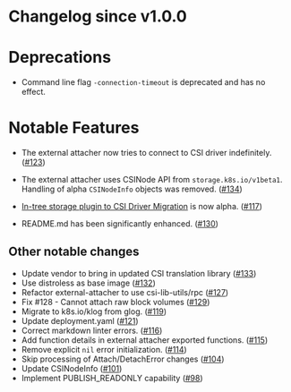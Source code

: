 # Changelog since v1.0.0

# Deprecations

* Command line flag `-connection-timeout` is deprecated and has no effect.

# Notable Features

* The external attacher now tries to connect to CSI driver indefinitely. ([#123](https://github.com/kubernetes-csi/external-attacher/pull/123))

* The external attacher uses CSINode API from `storage.k8s.io/v1beta1`. Handling of alpha `CSINodeInfo` objects was removed. ([#134](https://github.com/kubernetes-csi/external-attacher/pull/134))

* [In-tree storage plugin to CSI Driver Migration](https://github.com/kubernetes/enhancements/blob/master/keps/sig-storage/20190129-csi-migration.md) is now alpha. ([#117](https://github.com/kubernetes-csi/external-attacher/pull/117))

* README.md has been significantly enhanced. ([#130](https://github.com/kubernetes-csi/external-attacher/pull/130))

## Other notable changes

* Update vendor to bring in updated CSI translation library ([#133](https://github.com/kubernetes-csi/external-attacher/pull/133))
* Use distroless as base image ([#132](https://github.com/kubernetes-csi/external-attacher/pull/132))
* Refactor external-attacher to use csi-lib-utils/rpc ([#127](https://github.com/kubernetes-csi/external-attacher/pull/127))
* Fix #128 - Cannot attach raw block volumes ([#129](https://github.com/kubernetes-csi/external-attacher/pull/129))
* Migrate to k8s.io/klog from glog. ([#119](https://github.com/kubernetes-csi/external-attacher/pull/119))
* Update deployment.yaml ([#121](https://github.com/kubernetes-csi/external-attacher/pull/121))
* Correct markdown linter errors. ([#116](https://github.com/kubernetes-csi/external-attacher/pull/116))
* Add function details in external attacher exported functions. ([#115](https://github.com/kubernetes-csi/external-attacher/pull/115))
* Remove explicit `nil` error initialization. ([#114](https://github.com/kubernetes-csi/external-attacher/pull/114))
* Skip processing of Attach/DetachError changes ([#104](https://github.com/kubernetes-csi/external-attacher/pull/104))
* Update CSINodeInfo ([#101](https://github.com/kubernetes-csi/external-attacher/pull/101))
* Implement PUBLISH_READONLY capability ([#98](https://github.com/kubernetes-csi/external-attacher/pull/98))
